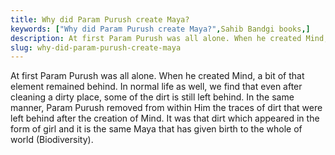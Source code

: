 ```yaml
---
title: Why did Param Purush create Maya?
keywords: ["Why did Param Purush create Maya?",Sahib Bandgi books,]
description: At first Param Purush was all alone. When he created Mind, a bit of that element remained behind. In normal life as well, we find that even after cleaning
slug: why-did-param-purush-create-maya
---
```


At first Param Purush was all alone. When he created Mind, a bit of that element remained behind. In normal life as well, we find that even after cleaning a dirty place, some of the dirt is still left behind. In the same manner, Param Purush removed from within Him the traces of dirt that were left behind after the creation of Mind. It was that dirt which appeared in the form of girl and it is the same Maya that has given birth to the whole of world (Biodiversity).  



  